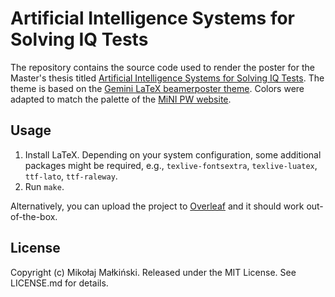 # Artificial Intelligence Systems for Solving IQ Tests

The repository contains the source code used to render the poster for the Master's thesis titled [Artificial Intelligence Systems for Solving IQ Tests](https://repo.pw.edu.pl/info/master/WUT8f5ec3e75103472292bfec91bd6df669?lang=en).
The theme is based on the [Gemini LaTeX beamerposter theme](https://github.com/anishathalye/gemini).
Colors were adapted to match the palette of the [MiNI PW website](https://ww2.mini.pw.edu.pl/).

## Usage
1. Install LaTeX.
Depending on your system configuration, some additional packages might be required, e.g., `texlive-fontsextra`, `texlive-luatex`, `ttf-lato`, `ttf-raleway`.
1. Run `make`.

Alternatively, you can upload the project to [Overleaf](https://www.overleaf.com) and it should work out-of-the-box.

## License
Copyright (c) Mikołaj Małkiński. Released under the MIT License. See
LICENSE.md for details.
